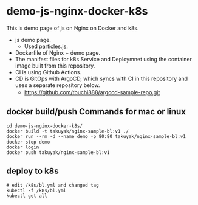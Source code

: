 # demo-js-nginx-docker-k8s
This is demo page of js on Nginx on Docker and k8s. 
+ js demo page.
  + Used [particles.js](https://github.com/VincentGarreau/particles.js/).
+ Dockerfile of Nginx + demo page. 
+ The manifest files for k8s Service and Deploymnet using the container image built from this repository.
+ CI is using Github Actions.
+ CD is GitOps with ArgoCD, which syncs with CI in this repository and uses a separate repository below.
  + https://github.com/tbuchi888/argocd-sample-repo.git
　
## docker build/push Commands for mac or linux
```
cd demo-js-nginx-docker-k8s/
docker build -t takuyak/nginx-sample-bl:v1 ./
docker run --rm -d --name demo -p 80:80 takuyak/nginx-sample-bl:v1
docker stop demo
docker login
docker push takuyak/nginx-sample-bl:v1
```

## deploy to k8s
```
# edit /k8s/bl.yml and changed tag
kubectl -f /k8s/bl.yml
kubectl get all
```
